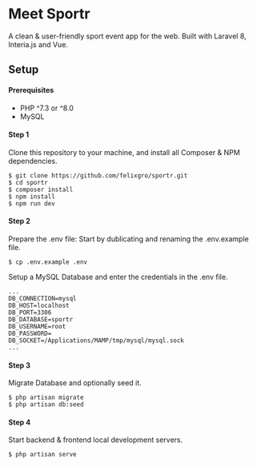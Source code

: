 # Meet Sportr

A clean & user-friendly sport event app for the web.
Built with Laravel 8, Interia.js and Vue.

## Setup

#### Prerequisites
- PHP ^7.3 or ^8.0
- MySQL

#### Step 1
Clone this repository to your machine, and install all Composer & NPM dependencies.
```
$ git clone https://github.com/felixgro/sportr.git
$ cd sportr
$ composer install
$ npm install
$ npm run dev
```

#### Step 2
Prepare the .env file: Start by dublicating and renaming the .env.example file.
```
$ cp .env.example .env
```
Setup a MySQL Database and enter the credentials in the .env file.
```
...
DB_CONNECTION=mysql
DB_HOST=localhost
DB_PORT=3306
DB_DATABASE=sportr
DB_USERNAME=root
DB_PASSWORD=
DB_SOCKET=/Applications/MAMP/tmp/mysql/mysql.sock
...
```

#### Step 3
Migrate Database and optionally seed it.
```
$ php artisan migrate
$ php artisan db:seed
```

#### Step 4
Start backend & frontend local development servers.
```
$ php artisan serve
```